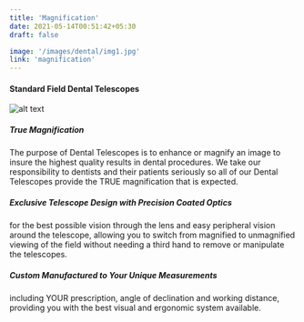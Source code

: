 ```yaml
---
title: 'Magnification'
date: 2021-05-14T00:51:42+05:30
draft: false

image: '/images/dental/img1.jpg'
link: 'magnification'
---
```


#### Standard Field Dental Telescopes

![alt text](https://www.designsforvision.com/DentImg/2014DentMag/4D-3-0-5.jpg 'Logo Title Text 1')

##### True Magnification

The purpose of Dental Telescopes is to enhance or magnify an image to insure the highest quality results in dental procedures. We take our responsibility to dentists and their patients seriously so all of our Dental Telescopes provide the TRUE magnification that is expected.

##### Exclusive Telescope Design with Precision Coated Optics

for the best possible vision through the lens and easy peripheral vision around the telescope, allowing you to switch from magnified to unmagnified viewing of the field without needing a third hand to remove or manipulate the telescopes.

##### Custom Manufactured to Your Unique Measurements

including YOUR prescription, angle of declination and working distance, providing you with the best visual and ergonomic system available.
